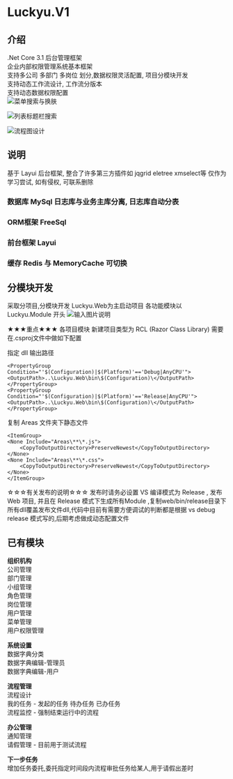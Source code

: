 # Luckyu.V1

## 介绍
.Net Core 3.1 后台管理框架 <br/>
企业内部权限管理系统基本框架 <br/>
支持多公司 多部门 多岗位 划分,数据权限灵活配置, 项目分模块开发 <br/>
支持动态工作流设计, 工作流分版本 <br/>
支持动态数据权限配置 <br/>
![菜单搜索与换肤](https://images.gitee.com/uploads/images/2020/1029/171347_5fb58988_543243.gif "theme.gif")

![列表标题栏搜索](https://images.gitee.com/uploads/images/2020/1029/163810_55ecdce6_543243.gif "search2.gif")

![流程图设计](https://images.gitee.com/uploads/images/2020/1029/170356_f351c4ef_543243.jpeg "workflow.jpg")

## 说明
基于 Layui 后台框架, 整合了许多第三方插件如 jqgrid eletree xmselect等
仅作为学习尝试, 如有侵权, 可联系删除

### 数据库 MySql  日志库与业务主库分离, 日志库自动分表
### ORM框架 FreeSql
### 前台框架 Layui 
### 缓存 Redis 与 MemoryCache 可切换

## 分模块开发
采取分项目,分模块开发
Luckyu.Web为主启动项目
各功能模块以 Luckyu.Module 开头
![输入图片说明](https://images.gitee.com/uploads/images/2020/1010/110915_53b08b55_543243.jpeg "1.jpg")

★★★重点★★★
各项目模块 新建项目类型为 RCL (Razor Class Library)
需要在.csproj文件中做如下配置

指定 dll 输出路径
```
<PropertyGroup Condition="'$(Configuration)|$(Platform)'=='Debug|AnyCPU'">
<OutputPath>..\Luckyu.Web\bin\$(Configuration)\</OutputPath>
</PropertyGroup>
<PropertyGroup Condition="'$(Configuration)|$(Platform)'=='Release|AnyCPU'">
<OutputPath>..\Luckyu.Web\bin\$(Configuration)\</OutputPath>
</PropertyGroup>
```

复制 Areas 文件夹下静态文件
```
<ItemGroup>
<None Include="Areas\**\*.js">
    <CopyToOutputDirectory>PreserveNewest</CopyToOutputDirectory>
</None>
<None Include="Areas\**\*.css">
    <CopyToOutputDirectory>PreserveNewest</CopyToOutputDirectory>
</None>
</ItemGroup>

```

☆☆☆有关发布的说明☆☆☆
发布时请务必设置 VS 编译模式为 Release , 发布 Web 项目, 并且在 Release 模式下生成所有Module ,复制web/bin/release目录下所有dll覆盖发布文件dll,代码中目前有需要方便调试的判断都是根据 vs debug  release 模式写的,后期考虑做成动态配置文件

## 已有模块
 **组织机构** <br/>
公司管理<br/>
部门管理<br/>
小组管理<br/>
角色管理<br/>
岗位管理<br/>
用户管理<br/>
菜单管理<br/>
用户权限管理<br/>

 **系统设置** <br/>
数据字典分类<br/>
数据字典编辑-管理员<br/>
数据字典编辑-用户<br/>

 **流程管理** <br/>
流程设计 <br/>
我的任务 - 发起的任务 待办任务 已办任务<br/>
流程监控 - 强制结束运行中的流程<br/>

 **办公管理** <br/>
通知管理 <br/>
请假管理 - 目前用于测试流程<br/>

 **下一步任务** <br/>
增加任务委托,委托指定时间段内流程审批任务给某人,用于请假出差时
